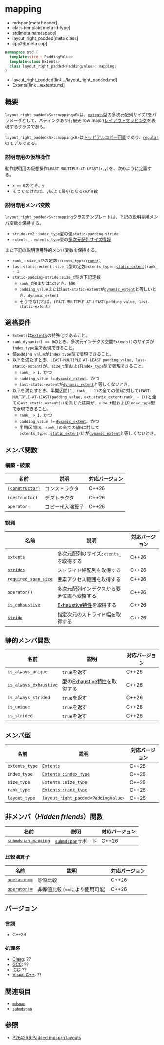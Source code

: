 # mapping
* mdspan[meta header]
* class template[meta id-type]
* std[meta namespace]
* layout_right_padded[meta class]
* cpp26[meta cpp]

```cpp
namespace std {
  template<size_t PaddingValue>
  template<class Extents>
  class layout_right_padded<PaddingValue>::mapping;
}
```
* layout_right_padded[link ../layout_right_padded.md]
* Extents[link ../extents.md]

## 概要
`layout_right_padded<S>::mapping<E>`は、[`extents`](../extents.md)型の多次元配列サイズ`E`をパラメータとして、パディングあり行優先(row major)[レイアウトマッピング](../LayoutMapping.md)を表現するクラスである。

`layout_right_padded<S>::mapping<E>`は[トリビアルコピー可能](/reference/type_traits/is_trivially_copyable.md)であり、[`regular`](/reference/concepts/regular.md)のモデルである。

### 説明専用の仮想操作
動作説明用の仮想操作`LEAST-MULTIPLE-AT-LEAST(x,y)`を、次のように定義する。

- `x == 0`のとき、`y`
- そうでなければ、`y`以上で最小となる`x`の倍数

### 説明専用メンバ変数
`layout_right_padded<S>::mapping`クラステンプレートは、下記の説明専用メンバ変数を保持する。

- `stride-rm2` : `index_type`型の値`static-padding-stride`
- `extents_` : `extents_type`型の[多次元配列サイズ情報](../extents.md)

また下記の説明専用静的メンバ変数を保持する。

- `rank_` : `size_t`型の定数`extents_type::`[`rank()`](../extents/rank.md)
- `last-static-extent` : `size_t`型の定数`extents_type::`[`static_extent`](../extents/static_extent.md)`(rank_ - 1)`
- `static-padding-stride` : `size_t`型の下記定数
    - `rank_`が`0`または`1`のとき、値`0`
    - `padding_value`または`last-static-extent`が[`dynamic_extent`](/reference/span/dynamic_extent.md)と等しいとき、`dynamic_extent`
    - そうでなければ、`LEAST-MULTIPLE-AT-LEAST(padding_value, last-static-extent)`


## 適格要件
- `Extents`は[`extents`](../extents.md)の特殊化であること。
- `rank_dynamic() == 0`のとき、多次元インデクス空間`Extents()`のサイズが`index_type`型で表現できること。
- 値`padding_value`が`index_type`型で表現できること。
- 以下を満たすとき、`LEAST-MULTIPLE-AT-LEAST(padding_value, last-static-extent)`が、`size_t`型および`index_type`型で表現できること。
    - `rank_ > 1`、かつ
    - `padding_value !=` [`dynamic_extent`](/reference/span/dynamic_extent.md)、かつ
    - `last-static-extent`が[`dynamic_extent`](/reference/span/dynamic_extent.md)と等しくないとき。
- 以下を満たすとき、半開区間`[1, rank_ - 1)`の全ての値`k`に対して`LEAST-MULTIPLE-AT-LEAST(padding_value, ext.static_extent(rank_ - 1))`と全ての`ext.static_extent(k)`を乗じた結果が、`size_t`型および`index_type`型で表現できること。
    - `rank_ > 1`、かつ
    - `padding_value !=` [`dynamic_extent`](/reference/span/dynamic_extent.md)、かつ
    - 半開区間`[0, rank_)`の全ての値`k`に対して`extents_type::`[`static_extent`](../extents/static_extent.md)`(k)`が[`dynamic_extent`](/reference/span/dynamic_extent.md)と等しくないとき。


## メンバ関数
### 構築・破棄

| 名前 | 説明 | 対応バージョン |
|------|------|----------------|
| [`(constructor)`](mapping/op_constructor.md) | コンストラクタ | C++26 |
| `(destructor)` | デストラクタ | C++26 |
| `operator=`    | コピー代入演算子 | C++26 |

### 観測

| 名前 | 説明 | 対応バージョン |
|------|------|----------------|
| `extents` | 多次元配列のサイズ`extents_`を取得する | C++26 |
| [`strides`](mapping/strides.md) | ストライド幅配列を取得する | C++26 |
| [`required_span_size`](mapping/required_span_size.md) | 要素アクセス範囲を取得する | C++26 |
| [`operator()`](mapping/op_call.md) | 多次元配列インデクスから要素位置へ変換する | C++26 |
| [`is_exhaustive`](mapping/is_exhaustive.md) | [Exhaustive特性](../LayoutMapping.md)を取得する | C++26 |
| [`stride`](mapping/stride.md) | 指定次元のストライド幅を取得する | C++26 |


## 静的メンバ関数

| 名前 | 説明 | 対応バージョン |
|------|------|----------------|
| `is_always_unique`  | `true`を返す | C++26 |
| [`is_always_exhaustive`](mapping/is_always_exhaustive.md) | 型の[Exhaustive特性](../LayoutMapping.md)を取得する | C++26 |
| `is_always_strided` | `true`を返す | C++26 |
| `is_unique`  | `true`を返す | C++26 |
| `is_strided` | `true`を返す | C++26 |


## メンバ型

| 名前 | 説明 | 対応バージョン |
|------|------|----------------|
| `extents_type` | [`Extents`](../extents.md) | C++26 |
| `index_type` | [`Extents::index_type`](../extents.md) | C++26 |
| `size_type` | [`Extents::size_type`](../extents.md) | C++26 |
| `rank_type` | [`Extents::rank_type`](../extents.md) | C++26 |
| `layout_type` | [`layout_right_padded`](../layout_right_padded.md)`<PaddingValue>` | C++26 |


## 非メンバ（*Hidden friends*）関数

| 名前 | 説明 | 対応バージョン |
|------|------|----------------|
| [`submdspan_mapping`](mapping/submdspan_mapping.md) | [`submdspan`](../submdspan.md)サポート | C++26 |

### 比較演算子

| 名前 | 説明 | 対応バージョン |
|------|------|----------------|
| [`operator==`](mapping/op_equal.md) | 等値比較 | C++26 |
| [`operator!=`](mapping/op_equal.md) | 非等値比較 (`==`により使用可能) | C++26 |


## バージョン
### 言語
- C++26

### 処理系
- [Clang](/implementation.md#clang): ??
- [GCC](/implementation.md#gcc): ??
- [ICC](/implementation.md#icc): ??
- [Visual C++](/implementation.md#visual_cpp): ??


## 関連項目
- [`mdspan`](../mdspan.md)
- [`submdspan`](../submdspan.md)


## 参照
- [P2642R6 Padded mdspan layouts](https://www.open-std.org/jtc1/sc22/wg21/docs/papers/2024/p2642r6.pdf)
